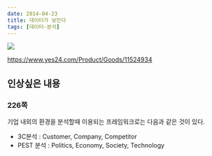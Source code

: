 ```yaml
---
date: 2014-04-23
title: 데이터가 보인다
tags: [데이터-분석]
---
```


![](https://image.yes24.com/momo/TopCate301/MidCate001/30004229.jpg)

https://www.yes24.com/Product/Goods/11524934

## 인상싶은 내용
### 226쪽
기업 내외의 환경을 분석할때 이용되는 프레임워크로는 다음과 같은 것이 있다.

- 3C분석 : Customer, Company, Competitor
- PEST 분석 : Politics, Economy, Society, Technology
